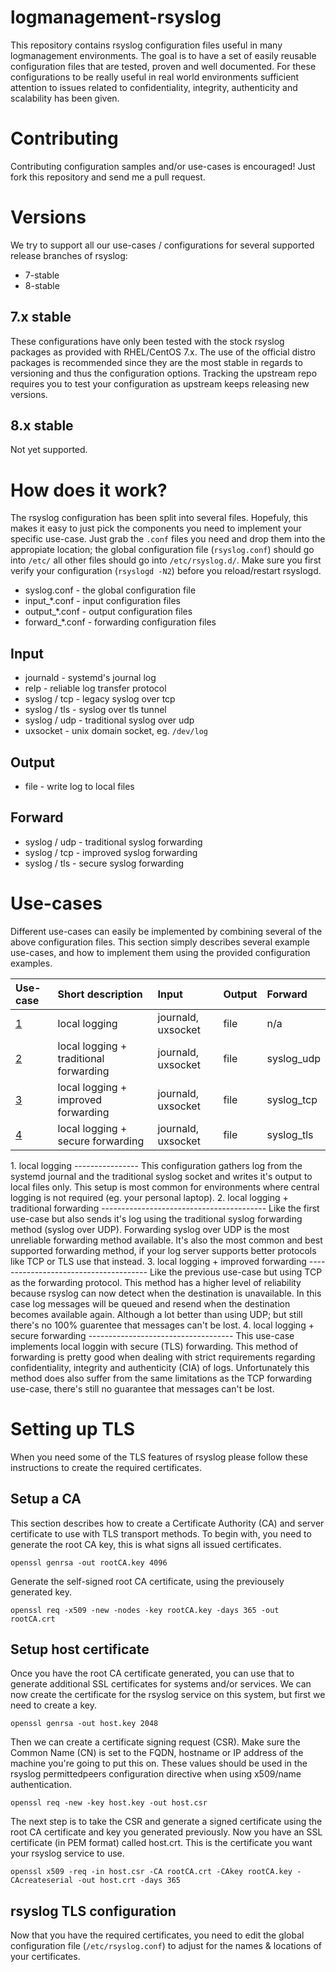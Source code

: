logmanagement-rsyslog
=====================

This repository contains rsyslog configuration files useful in many logmanagement environments. The goal is to have a set of easily reusable configuration files that are tested, proven and well documented. For these configurations to be really useful in real world environments sufficient attention to issues related to confidentiality, integrity, authenticity and scalability has been given.


Contributing
============
Contributing configuration samples and/or use-cases is encouraged! Just fork this repository and send me a pull request.


Versions
========
We try to support all our use-cases / configurations for several supported release branches of rsyslog:

*   7-stable
*   8-stable


7.x stable
----------
These configurations have only been tested with the stock rsyslog packages as provided with RHEL/CentOS 7.x. The use of the official distro packages is recommended since they are the most stable in regards to versioning and thus the configuration options. Tracking the upstream repo requires you to test your configuration as upstream keeps releasing new versions.


8.x stable
----------
Not yet supported.


How does it work?
=================
The rsyslog configuration has been split into several files. Hopefuly, this makes it easy to just pick the components you need to implement your specific use-case. Just grab the ``.conf`` files you need and drop them into the appropiate location; the global configuration file (``rsyslog.conf``) should go into ``/etc/`` all other files should go into ``/etc/rsyslog.d/``. Make sure you first verify your configuration (``rsyslogd -N2``) before you reload/restart rsyslogd.

*   syslog.conf - the global configuration file
*   input_*.conf - input configuration files
*   output_*.conf - output configuration files
*   forward_*.conf - forwarding configuration files

Input
-----

*   journald - systemd's journal log
*   relp - reliable log transfer protocol
*   syslog / tcp - legacy syslog over tcp
*   syslog / tls - syslog over tls tunnel
*   syslog / udp - traditional syslog over udp
*   uxsocket - unix domain socket, eg. ``/dev/log``

Output
------

*   file - write log to local files

Forward
-------

*   syslog / udp - traditional syslog forwarding
*   syslog / tcp - improved syslog forwarding
*   syslog / tls - secure syslog forwarding


Use-cases
=========
Different use-cases can easily be implemented by combining several of the above configuration files. This section simply describes several example use-cases, and how to implement them using the provided configuration examples.

| Use-case | Short description                      | Input                 | Output                | Forward               |
| :------- | :------------------------------------- | :-------------------- | :-------------------- | :-------------------- |
| [1](#1)  | local logging                          | journald, uxsocket    | file                  | n/a                   | 
| [2](#2)  | local logging + traditional forwarding | journald, uxsocket    | file                  | syslog_udp            | 
| [3](#3)  | local logging + improved forwarding    | journald, uxsocket    | file                  | syslog_tcp            | 
| [4](#4)  | local logging + secure forwarding      | journald, uxsocket    | file                  | syslog_tls            | 


<a name="1">
1. local logging
----------------
This configuration gathers log from the systemd journal and the traditional syslog socket and writes it's output to local files only. This setup is most common for environments where central logging is not required (eg. your personal laptop).
</a>


<a name="2">
2. local logging + traditional forwarding
-----------------------------------------
Like the first use-case but also sends it's log using the traditional syslog forwarding method (syslog over UDP). Forwarding syslog over UDP is the most unreliable forwarding method available. It's also the most common and best supported forwarding method, if your log server supports better protocols like TCP or TLS use that instead.
</a>

<a name="3">
3. local logging + improved forwarding
--------------------------------------
Like the previous use-case but using TCP as the forwarding protocol. This method has a higher level of reliability because rsyslog can now detect when the destination is unavailable. In this case log messages will be queued and resend when the destination becomes available again. Although a lot better than using UDP; but still there's no 100% guarentee that messages can't be lost.
</a>

<a name="4">
4. local logging + secure forwarding
------------------------------------
This use-case implements local loggin with secure (TLS) forwarding. This method of forwarding is pretty good when dealing with strict requirements regarding confidentiality, integrity and authenticity (CIA) of logs. Unfortunately this method does also suffer from the same limitations as the TCP forwarding use-case, there's still no guarantee that messages can't be lost.
</a>


Setting up TLS
==============
When you need some of the TLS features of rsyslog please follow these instructions to create the required certificates.

Setup a CA
----------
This section describes how to create a Certificate Authority (CA) and server certificate to use with TLS transport methods. To begin with, you need to generate the root CA key, this is what signs all issued certificates.

    openssl genrsa -out rootCA.key 4096


Generate the self-signed root CA certificate, using the previousely generated key.

    openssl req -x509 -new -nodes -key rootCA.key -days 365 -out rootCA.crt

Setup host certificate
----------------------
Once you have the root CA certificate generated, you can use that to generate additional SSL certificates for systems and/or services. We can now create the certificate for the rsyslog service on this system, but first we need to create a key.

    openssl genrsa -out host.key 2048


Then we can create a certificate signing request (CSR). Make sure the Common Name (CN) is set to the FQDN, hostname or IP address of the machine you're going to put this on. These values should be used in the rsyslog permittedpeers configuration directive when using x509/name authentication.

    openssl req -new -key host.key -out host.csr


The next step is to take the CSR and generate a signed certificate using the root CA certificate and key you generated previously. Now you have an SSL certificate (in PEM format) called host.crt. This is the certificate you want your rsyslog service to use.

    openssl x509 -req -in host.csr -CA rootCA.crt -CAkey rootCA.key -CAcreateserial -out host.crt -days 365

rsyslog TLS configuration
-------------------------
Now that you have the required certificates, you need to edit the global configuration file (``/etc/rsyslog.conf``) to adjust for the names & locations of your certificates.
